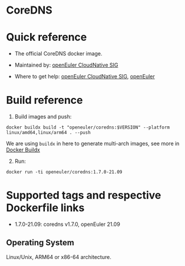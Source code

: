 # CoreDNS

# Quick reference

- The official CoreDNS docker image.

- Maintained by: [openEuler CloudNative SIG](https://gitee.com/openeuler/cloudnative)

- Where to get help: [openEuler CloudNative SIG](https://gitee.com/openeuler/cloudnative), [openEuler](https://gitee.com/openeuler/community)

# Build reference

1. Build images and push:
```shell
docker buildx build -t "openeuler/coredns:$VERSION" --platform linux/amd64,linux/arm64 . --push
```

We are using `buildx` in here to generate multi-arch images, see more in [Docker Buildx](https://docs.docker.com/buildx/working-with-buildx/)

2. Run:
```shell
docker run -ti openeuler/coredns:1.7.0-21.09
```

# Supported tags and respective Dockerfile links

- 1.7.0-21.09: coredns v1.7.0, openEuler 21.09

## Operating System
Linux/Unix, ARM64 or x86-64 architecture.

